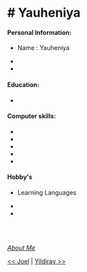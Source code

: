 # # Yauheniya





#### Personal Information:

- Name : Yauheniya

- 
- 

#### Education:

- 

#### Computer skills:

- 
- 
- 
- 
- 

#### Hobby's

- Learning Languages

- 
- 

<br/>
<br/>


[_About Me_](https://github.com/yauheniya-askolkava)
<br/>

[<< Joel](./Joel-Camach.md) | [Yildiray >>](./Yildiray.md)
